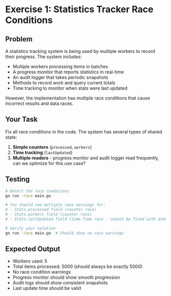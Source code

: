 # Exercise 1: Statistics Tracker Race Conditions

## Problem
A statistics tracking system is being used by multiple workers to record their progress. The system includes:
- Multiple workers processing items in batches
- A progress monitor that reports statistics in real-time
- An audit logger that takes periodic snapshots
- Methods to record work and query current totals
- Time tracking to monitor when stats were last updated

However, the implementation has multiple race conditions that cause incorrect results and data races.

## Your Task
Fix all race conditions in the code. The system has several types of shared state:
1. **Simple counters** (`processed`, `workers`)
2. **Time tracking** (`lastUpdated`)
3. **Multiple readers** - progress monitor and audit logger read frequently, can we optimize for this use case?

## Testing
```bash
# Detect the race conditions
go run -race main.go

# You should see multiple race warnings for:
# - Stats.processed field (counter race)
# - Stats.workers field (counter race)
# - Stats.lastUpdated field (time.Time race - cannot be fixed with atomics!)

# Verify your solution
go run -race main.go  # Should show no race warnings
```

## Expected Output
- Workers used: 5
- Total items processed: 5000 (should always be exactly 5000)
- No race condition warnings
- Progress monitor should show smooth progression
- Audit logs should show consistent snapshots
- Last update time should be valid
